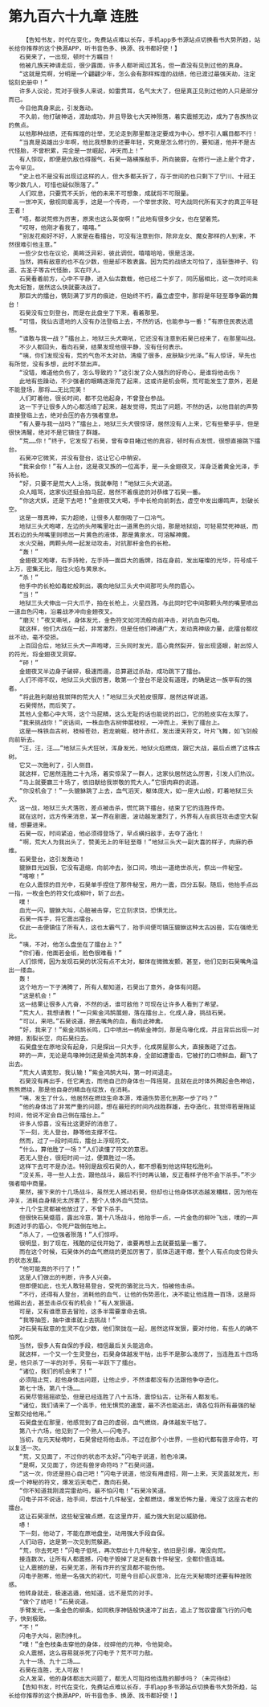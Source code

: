 # 第九百六十九章 连胜
        【告知书友，时代在变化，免费站点难以长存，手机app多书源站点切换看书大势所趋，站长给你推荐的这个换源APP，听书音色多、换源、找书都好使！】
       石昊来了，一出现，顿时十方瞩目！
       他被几族天神请走后，很少露面，许多人都听闻过其名，但一直没有见到过他的真身。
       “这就是荒啊，分明是一个翩翩少年，怎么会有那样辉煌的战绩，他已渡过最强天劫，注定铭刻史册中！”
       许多人议论，荒对于很多人来说，如雷贯耳，名气太大了，但是真正见到过他的人只是部分而已。
       今日他真身来此，引发轰动。
       不久前，他打破神话，渡劫成功，并且导致七大天神殒落，着实震撼无边，成为了各族热议的焦点。
       以他那种战绩，还有辉煌的壮举，无论走到那里都注定要成为中心，想不引人瞩目都不行！
       “当真是英雄出少年啊，他比我想象的还要年轻，究竟是怎么修行的，要知道，他并不是古代怪胎，不曾积累，完全是一世崛起，冲天而上！”
       有人惊叹，即便是仇敌也得服气，石昊一路横推敌手，所向披靡，在修行一途上是个奇才，古今罕见。
       “史上也不是没有出现过这样的人，但大多都夭折了，存于世间的也只剩下了宁川、十冠王等少数几人，可惜也疑似殒落了。”
       人们叹息，只要荒不夭折，他的未来不可想象，成就将不可限量。
       一世冲天，傲视同辈高手，这是一个传奇，一个举世求败、可大战同代所有天才的真正年轻王者！
       “唔，都说荒修为厉害，原来也这么英俊啊！”此地有很多少女，也在望着荒。
       “哎呀，他刚才看我了，嘻嘻。”
       “别发花痴好不好，人家是在看擂台，可没有注意到你，除非龙女、魔女那样的人到来，不然很难引他主意。”
       一些少女也在议论，美眸泛异彩，彼此调侃，嘻嘻哈哈，很是活泼。
       当然，拥有敌意的也不在少数，但是却不敢表露。因为荒的战绩太可怕了，连斩堕神子、钧道、古圣子等古代怪胎，实在吓人。
       石昊看着前方，心中不平静，进入仙古数载，他已经二十岁了，同历届相比，这一次时间未免太短暂，居然这么快就要决战了。
       那巨大的擂台，镌刻满了岁月的痕迹，但始终不朽，矗立虚空中，那将是年轻至尊争霸的舞台！
       石昊没有立刻登台，而是在此盘坐了下来，看着那里。
       “可惜，我仙古遗地的人没有办法登临上去，不然的话，也能参与一番！”有原住民表达遗憾。
       “谁敢与我一战？”擂台上，地狱三头犬嘶吼，它还没有注意到石昊已经来了，在那里叫战。
       不少人都回头，看向石昊，结果发现他很平静，没有任何表示。
       “咦，你们发现没有，荒的气色不太对劲，清瘦了很多，皮肤缺少光泽。”有人惊讶，早先也有所觉，没有多想，此时不禁出声。
       “没错，难道他负伤了，怎么导致的？”这引发了众人强烈的好奇心，是谁将他击伤？
       此地有些躁动，不少强者的眼睛逐渐亮了起来，这或许是机会啊，荒可能发生了意外，若是不能登场，那将……无比完美！
       人们盯着他，很长时间，都不见他起身，不曾登台参战。
       这一下子让很多人的心都活络了起来，越发觉得，荒出了问题，不然的话，以他目前的声势直接登临上去，绝对会压的各方强者窒息。
       “有人要与我一战吗？”擂台上，地狱三头犬很惊讶，居然没有人上来，它有些晕乎乎，但是很快清醒，绝对不是它镇住了群雄。
       “荒……你！”终于，它发现了石昊，曾有幸目睹过他的真容，顿时有点发慌，很想直接跳下擂台。
       石昊冲它微笑，并没有登台，这让它心中稍安。
       “我来会你！”有人上台，这是夜叉族的一位高手，是一头金翅夜叉，浑身泛着黄金光泽，手持长枪。
       “好，只要不是荒大人上场，我就奉陪！”地狱三头犬说道。
       众人暗骂，这家伙还挺会拍马屁，居然不着痕迹的对恭维了石昊一番。
       “你这犬妖，还是下去吧！”金翅夜叉大喝，手中长枪向前刺去，虚空中发出爆鸣声，划破长空。
       这是一尊真神，实力超绝，让很多人都倒吸了一口冷气。
       地狱三头犬咆哮，左边的头颅嘴里吐出一道黑色的火焰，那是地狱焰，可轻易焚死神祇，而其右边的头颅嘴里则喷出一片黄色的液体，那是黄泉水，可溶解神魔。
       水火交融，两颗头颅一起发动攻击，对抗那杆金色的长枪。
       “轰！”
       金翅夜叉咆哮，右手持枪，左手持一面巨大的盾牌，挡在身前，发出璀璨的光华，符号成千上万，密集无比，阻住火焰与黄泉水。
       “杀！”
       他手中的长枪如毒蛇般刺出，袭向地狱三头犬中间那可头颅的眉心。
       “当！”
       地狱三头犬伸出一只大爪子，拍在长枪上，火星四溅，与此同时它中间那颗头颅的嘴里喷出一道血色闪电，沿着战矛冲向金翅夜叉。
       “磨灭！”夜叉嘶吼，身体发光，金色符文如河流般向前冲击，对抗血色闪电。
       就这样，他们大战在一起，非常激烈，但是任他们神通广大，发动真神级力量，此擂台都纹丝不动，毫不受损。
       上百回合后，地狱三头犬一声咆哮，三头同时发光，眉心竟然裂开，皆出现竖眼，射出惊人的符光，将金翅夜叉洞穿。
       “砰！”
       金翅夜叉半边身子破碎，极速而遁，总算避过杀劫，成功跳下了擂台。
       人们不得不叹，地狱三头犬很厉害，敢第一个登台不是没有道理，的确是这一族罕有的强者。
       “将此胜利献给我崇拜的荒大人！”地狱三头犬脸皮很厚，居然这样说道。
       石昊愕然，而后笑了。
       其他人全都心中大骂，这个马屁精，这么无耻的话也能说的出口，它的脸皮实在太厚了。
       “我来挑战你！”说话间，一株血色古树伸展枝杈，一冲而上，来到了擂台上。
       这是一株铁血古树，枝桠苍劲，若龙蜿蜒，枝叶赤红，发出漫天符文，叶片飞舞，如飞剑般向前斩去。
       “汪，汪，汪……”地狱三头犬狂吠，浑身发光，地狱火焰燃烧，跟它大战，最后点燃了这株古树。
       它又一次胜利了，引人侧目。
       就这样，它居然连胜二十九场，着实惊呆了一群人，这家伙居然这么厉害，引发人们热议。
       “马上就要赢三十场了，依旧献给我崇敬的荒大人。”它很肉麻的说道。
       “你没机会了！”一头貔貅跳了上去，血气滔天，躯体庞大，如一座大山般，盯着地狱三头犬。
       这一战，地狱三头犬落败，差点被击杀，慌忙跳下擂台，结束了它的连胜传奇。
       就在这时，远方传来消息，某一界在剧震，波动越发激烈了，外界有人在疯狂攻击虚空大裂缝，想要进来。
       石昊一叹，时间紧迫，他必须得登场了，早点横扫敌手，去夺了造化！
       “啊，荒大人为我出头了，赞美无上的年轻至尊！”地狱三头犬一副大喜的样子，肉麻的恭维。
       石昊登台，这引发轰动！
       貔貅目光凶狠，它没有退缩，向前冲去，张口间，喷出一道绝世杀光，祭出一件秘宝。
       “喀嚓！”
       在众人震惊的目光中，石昊单手捏住了那件秘宝，用力一震，四分五裂。随后，他抬手点出一指，一枚金色的符文化成柳叶，斩了出去。
       噗！
       血光一闪，貔貅大叫，心脏被击穿，它立刻求饶，恐惧无比。
       石昊一挥手，将它震出擂台。
       仅此一击便镇住了所有人，这也太霸气了，抬手间便可镇压貔貅这种太古凶兽，实在强绝无比。
       “咦，不对，他怎么盘坐在了擂台上？”
       “你们看，他面若金纸，脸色很难看！”
       人们惊愕，因为发现石昊的状况有点不太对，躯体在微微发颤，甚至，他们见到石昊嘴角溢出一缕血。
       轰！
       这个地方一下子沸腾了，所有人都知道，石昊出了意外，身体有问题。
       “这是机会！”
       这一结果让很多人亢奋，不然的话，谁可敌他？可现在让许多人看到了希望。
       “荒大人，我想请教！”一只紫金鸿鹄展翅，落在擂台上，化成人身，挑战石昊。
       “可以，来吧。”石昊说道，擦去嘴角的血，看向此神禽。
       “好，我来了！”紫金鸿鹄长鸣，口中喷出一柄紫金神剑，那是鸟喙化成，并且背后出现一对神翅，割裂长空，向石昊扫去。
       石昊盘坐在原地没有起身，只是探出一只大手，化成房屋那么大，直接轰砸了过去。
       砰的一声，无论是鸟喙神剑还是紫金鸿鹄本身，全部如遭雷击，它被打的口喷鲜血，翻飞了出去。
       “荒大人请宽恕，我认输！”紫金鸿鹄大叫，第一时间退走。
       石昊没有再出手，任它离去，而他自己的身体也一阵摇晃，且就在此时体外腾起金色神焰，熊熊燃绕，那是他自身的精血在绽放，在消耗。
       “咦，发生了什么，他居然在燃烧生命本源，难道伤势恶化到那一步了吗？”
       “他的身体出了非常严重的问题，想在最短的时间内战胜群雄，去夺造化，我觉得若是拖延时间，他说不定会自己倒在擂台上。”
       许多人惊喜，没有比这更好的消息了。
       下一刻，无人登台，静等他支撑不住。
       然而，过了一段时间后，擂台上浮现符文。
       “什么，算他胜了一场？”人们读懂了符文的意思。
       若无人登台，很短时间一过，便算胜过一场。
       这样下去可不是办法。特别是敌视石昊的人，都不想看到他这样轻松胜利。
       “没关系，寻一些人上去，跟他战斗，最后不行时再认输，反正看样子他不会下杀手。”不少强者暗中商量。
       果然，接下来的十几场战斗，虽然无人撼动石昊，但却也让他身体状态越发糟糕，因为他在冲关，消耗自身精元太厉害了，整个人体外血气焚烧。
       十几个生灵都被他放过了，不曾下杀手。
       但很快石昊蹙眉，露出冷意，第十八场战斗，他抬手一点，一片金色的柳叶飞出，噗的一声刺透对手的眉心，令死尸栽倒在地上。
       “杀人了，一位强者殒落！”人们惊呼。
       很明显，到了现在，残酷的征伐开始了，谁要再想上去就要掂量一番了。
       而在这个时候，石昊体外的血气燃烧的更加厉害了，肌体迅速干瘪，整个人有点向皮包骨头的状态发展。
       “他可能真的不行了！”
       这是人们做出的判断，许多人兴奋。
       但即便如此，也无人敢轻易登台，受死的骆驼比马大，怕被他击杀。
       “不行，还得有人登台，消耗他的血气，让他的伤势恶化，决不能让他连胜一百场，这是将他踢出去，甚至击杀仅有的机会！”有人发狠道。
       可是，又有谁愿意去冒险，这多半需要拿命去填。
       “我等抽签，抽中谁谁就上去挑战！”
       对石昊有敌意的生灵不在少数，他们聚拢在一起，居然这样发狠，要对付他，有些人的确不怕死。
       当然，很多人有自保的手段，相信最后关头能逃命。
       就这样，一个又一个生灵登台，石昊身体越发干枯，出手不是那么凌厉了，当连胜五十四场是，他只杀了一半的对手，另有一半跃下了擂台。
       “诸位，我们的机会来了！”
       必须阻止荒，趁他身体出问题，让他止步，不然谁都没有办法跟他争夺造化。
       第七十场，第八十场……
       石昊尽管摇摇欲坠，但是已经连胜了八十五场，震惊仙古，让所有人都发毛。
       “诸位，我们请来了一个高手，他无惧荒的速度，最不济也能逃出，请各位将所有最强的秘宝都交给他用。”
       石昊盘坐在那里，他感觉到了自己的虚弱，血气燃烧，身体越发干枯了。
       第八十六场，他见到了一个熟人——闪电子。
       当初，在元天秘境时，石昊曾经将他击杀，不过在那个小世界，一些初代都有兽牙命符，可以复活一次。
       “荒，又见面了，不过你的状态不太好。”闪电子说道，脸色冷漠。
       “是啊，又见面了，你还有兽牙命符吗？”石昊问道。
       “这一次，你还是担心自己吧！”闪电子说道，他没有用虚招，刚一上来，天灵盖就发光，形成一个神秘的符文，爆发滔天电芒，轰向石昊。
       “你不知道我刚渡完雷劫吗，最不怕闪电！”石昊冷笑道。
       闪电子并不说话，抬手间，祭出十几件秘宝，全都燃烧，爆发恐怖力量，淹没了这座古老的擂台。
       这让石昊凛然，这些秘宝被点燃，在这里炸开，威力强大到足以威胁他。
       哧！
       下一刻，他动了，不能在原地盘坐，动用强大手段自保。
       人们动容，这是第一次见到荒躲避。
       “荒，你去死吧！”闪电子低吼，再次祭出十几件秘宝，依旧是引爆，淹没向荒。
       接连数次，让所有人都震撼，闪电子毁掉了足足有数十件秘宝，全都价值连城。
       让人震撼的是，石昊无恙，所有炸开的宝具都不能伤他。
       闪电子胆寒，他是一名强大的初代，可是今日却心灰意冷，比在元天秘境时还要有种挫败感。
       他转身就走，极速逃遁，他知道，远不是荒的对手。
       “做个了结吧！”石昊说道。
       手臂发光，一条金色的柳条，如同秩序神链般快速冲了出去，追上了驾驭雷霆飞行的闪电子，快到极致。
       “不！”
       闪电子大叫，剧烈挣扎。
       “噗！”金色枝条击穿他的身体，绞碎他的元神，令他毙命。
       众人震撼，这么容易就杀死了闪电子？荒不可力敌。
       九十一场、九十二场……
       石昊在连胜，无人可敌！
       众人发呆，他的身体都出大问题了，都无人可阻挡他连胜的脚步吗？（未完待续）
       【告知书友，时代在变化，免费站点难以长存，手机app多书源站点切换看书大势所趋，站长给你推荐的这个换源APP，听书音色多、换源、找书都好使！】